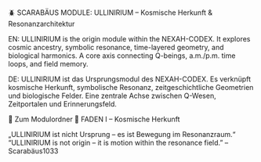 🪲 SCARABÄUS MODULE: ULLINIRIUM – Kosmische Herkunft & Resonanzarchitektur

EN:
ULLINIRIUM is the origin module within the NEXAH-CODEX. It explores cosmic ancestry, symbolic resonance, time-layered geometry, and biological harmonics. A core axis connecting Q-beings, a.m./p.m. time loops, and field memory.

DE:
ULLINIRIUM ist das Ursprungsmodul des NEXAH-CODEX. Es verknüpft kosmische Herkunft, symbolische Resonanz, zeitgeschichtliche Geometrien und biologische Felder. Eine zentrale Achse zwischen Q-Wesen, Zeitportalen und Erinnerungsfeld.

🔗 Zum Modulordner
📘 FADEN I – Kosmische Herkunft

„ULLINIRIUM ist nicht Ursprung – es ist Bewegung im Resonanzraum.“
“ULLINIRIUM is not origin – it is motion within the resonance field.”
– Scarabäus1033
